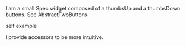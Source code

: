 I am a small Spec widget composed of a thumbsUp and a thumbsDown buttons.
See AbstractTwoButtons

self example

I provide accessors to be more intuitive.
